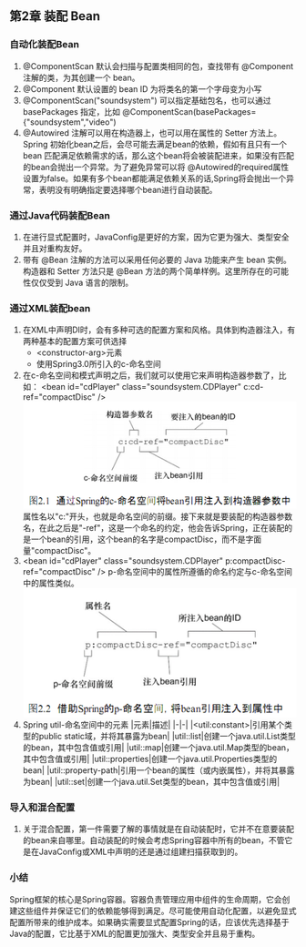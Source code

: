 ## 第2章 装配 Bean

### 自动化装配Bean

1. @ComponentScan 默认会扫描与配置类相同的包，查找带有 @Component 注解的类，为其创建一个 bean。
2. @Component 默认设置的 bean ID 为将类名的第一个字母变为小写
3. @ComponentScan("soundsystem") 可以指定基础包名，也可以通过 basePackages 指定，比如 @ComponentScan(basePackages={"soundsystem","video")
4. @Autowired 注解可以用在构造器上，也可以用在属性的 Setter 方法上。Spring 初始化bean之后，会尽可能去满足bean的依赖，假如有且只有一个 bean 匹配满足依赖需求的话，那么这个bean将会被装配进来，如果没有匹配的bean会抛出一个异常。为了避免异常可以将 @Autowired的required属性设置为false。如果有多个bean都能满足依赖关系的话,Spring将会抛出一个异常，表明没有明确指定要选择哪个bean进行自动装配。

### 通过Java代码装配Bean

1. 在进行显式配置时，JavaConfig是更好的方案，因为它更为强大、类型安全并且对重构友好。
2. 带有 @Bean 注解的方法可以采用任何必要的 Java 功能来产生 bean 实例。构造器和 Setter 方法只是 @Bean 方法的两个简单样例。这里所存在的可能性仅仅受到 Java 语言的限制。

### 通过XML装配bean

1. 在XML中声明DI时，会有多种可选的配置方案和风格。具体到构造器注入，有两种基本的配置方案可供选择
    * &lt;constructor-arg&gt;元素
    * 使用Spring3.0所引入的c-命名空间
2. 在c-命名空间和模式声明之后，我们就可以使用它来声明构造器参数了，比如：
    &lt;bean id="cdPlayer" class="soundsystem.CDPlayer" c:cd-ref="compactDisc" /&gt;
![](images/02_01.png)
属性名以"c:"开头，也就是命名空间的前缀。接下来就是要装配的构造器参数名，在此之后是"-ref"，这是一个命名的约定，他会告诉Spring，正在装配的是一个bean的引用，这个bean的名字是compactDisc，而不是字面量"compactDisc"。
3. &lt;bean id="cdPlayer" class="soundsystem.CDPlayer" p:compactDisc-ref="compactDisc" /&gt;
p-命名空间中的属性所遵循的命名约定与c-命名空间中的属性类似。
![](images/02_02.png)
4. Spring util-命名空间中的元素
    |元素|描述|
    |-|-|
    |&lt;util:constant&gt;|引用某个类型的public static域，并将其暴露为bean|
    |util::list|创建一个java.util.List类型的bean，其中包含值或引用|
    |util::map|创建一个java.util.Map类型的bean，其中包含值或引用|
    |util::properties|创建一个java.util.Properties类型的bean|
    |util::property-path|引用一个bean的属性（或内嵌属性），并将其暴露为bean|
    |util::set|创建一个java.util.Set类型的bean，其中包含值或引用|

### 导入和混合配置

1. 关于混合配置，第一件需要了解的事情就是在自动装配时，它并不在意要装配的bean来自哪里。自动装配的时候会考虑Spring容器中所有的bean，不管它是在JavaConfig或XML中声明的还是通过组建扫描获取到的。

### 小结

Spring框架的核心是Spring容器。容器负责管理应用中组件的生命周期，它会创建这些组件并保证它们的依赖能够得到满足。尽可能使用自动化配置，以避免显式配置所带来的维护成本。如果确实需要显式配置Spring的话，应该优先选择基于Java的配置，它比基于XML的配置更加强大、类型安全并且易于重构。